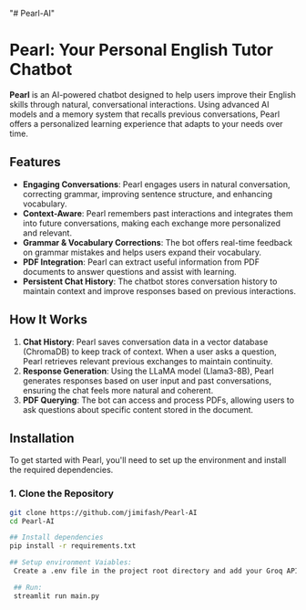 "# Pearl-AI" 
# Pearl: Your Personal English Tutor Chatbot

**Pearl** is an AI-powered chatbot designed to help users improve their English skills through natural, conversational interactions. Using advanced AI models and a memory system that recalls previous conversations, Pearl offers a personalized learning experience that adapts to your needs over time.

## Features

- **Engaging Conversations**: Pearl engages users in natural conversation, correcting grammar, improving sentence structure, and enhancing vocabulary.
- **Context-Aware**: Pearl remembers past interactions and integrates them into future conversations, making each exchange more personalized and relevant.
- **Grammar & Vocabulary Corrections**: The bot offers real-time feedback on grammar mistakes and helps users expand their vocabulary.
- **PDF Integration**: Pearl can extract useful information from PDF documents to answer questions and assist with learning.
- **Persistent Chat History**: The chatbot stores conversation history to maintain context and improve responses based on previous interactions.

## How It Works

1. **Chat History**: Pearl saves conversation data in a vector database (ChromaDB) to keep track of context. When a user asks a question, Pearl retrieves relevant previous exchanges to maintain continuity.
2. **Response Generation**: Using the LLaMA model (Llama3-8B), Pearl generates responses based on user input and past conversations, ensuring the chat feels more natural and coherent.
3. **PDF Querying**: The bot can access and process PDFs, allowing users to ask questions about specific content stored in the document.

## Installation

To get started with Pearl, you'll need to set up the environment and install the required dependencies.

### 1. Clone the Repository

```bash
git clone https://github.com/jimifash/Pearl-AI
cd Pearl-AI

## Install dependencies
pip install -r requirements.txt

## Setup environment Vaiables:
 Create a .env file in the project root directory and add your Groq API

 ## Run:
 streamlit run main.py




